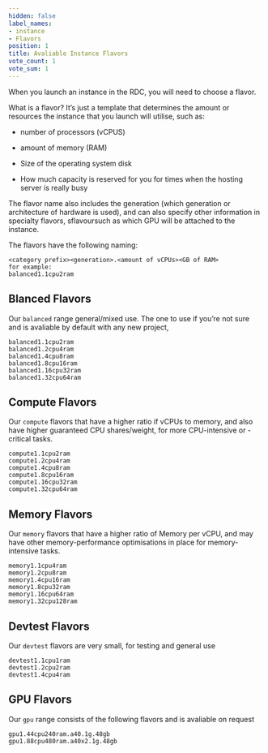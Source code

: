```yaml
---
hidden: false
label_names:
- instance
- Flavors
position: 1
title: Avaliable Instance Flavors
vote_count: 1
vote_sum: 1
---
```


When you launch an instance in the RDC, you will need to choose a flavor.

What is a flavor? It’s just a template that determines the amount or resources the instance that you launch will utilise, such as: 

- number of processors (vCPUS)

- amount of memory (RAM) 

- Size of the operating system disk

- How much capacity is reserved for you for times when the hosting server is really busy

The flavor name also includes the generation (which generation or architecture of hardware is used), and can also specify other information in specialty flavors, sflavoursuch as which GPU will be attached to the instance. 

The flavors have the following naming:

```
<category prefix><generation>.<amount of vCPUs><GB of RAM>
for example:
balanced1.1cpu2ram
```

## Blanced Flavors

Our `balanced` range general/mixed use. The one to use if you’re not sure and is avaliable by default with any new project, 

```
balanced1.1cpu2ram
balanced1.2cpu4ram
balanced1.4cpu8ram
balanced1.8cpu16ram
balanced1.16cpu32ram
balanced1.32cpu64ram
```

## Compute Flavors

Our `compute` flavors that have a higher ratio if vCPUs to memory, and also have higher guaranteed CPU shares/weight, for more CPU-intensive or -critical tasks.

```
compute1.1cpu2ram
compute1.2cpu4ram
compute1.4cpu8ram
compute1.8cpu16ram
compute1.16cpu32ram
compute1.32cpu64ram
```

## Memory Flavors

Our `memory` flavors that have a higher ratio of Memory per vCPU, and may have other memory-performance optimisations in place for memory-intensive tasks. 

```
memory1.1cpu4ram
memory1.2cpu8ram
memory1.4cpu16ram
memory1.8cpu32ram
memory1.16cpu64ram
memory1.32cpu128ram
```

## Devtest Flavors

Our `devtest` flavors are very small, for testing and general use

```
devtest1.1cpu1ram
devtest1.2cpu2ram
devtest1.4cpu4ram
```

## GPU Flavors

Our `gpu` range consists of the following flavors and is avaliable on request

```
gpu1.44cpu240ram.a40.1g.48gb
gpu1.88cpu480ram.a40x2.1g.48gb
```